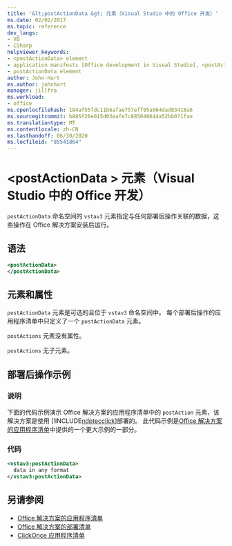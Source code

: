 ```yaml
---
title: '&lt;postActionData &gt; 元素（Visual Studio 中的 Office 开发）'
ms.date: 02/02/2017
ms.topic: reference
dev_langs:
- VB
- CSharp
helpviewer_keywords:
- <postActionData> element
- application manifests [Office development in Visual Studio], <postActionData> element
- postActionData element
author: John-Hart
ms.author: johnhart
manager: jillfra
ms.workload:
- office
ms.openlocfilehash: 104af55fdc11b6afae757eff95a964dad83418a6
ms.sourcegitcommit: b885f26e015d03eafe7c885040644a52bb071fae
ms.translationtype: MT
ms.contentlocale: zh-CN
ms.lasthandoff: 06/30/2020
ms.locfileid: "85541864"
---
```

# <a name="ltpostactiondatagt-element-office-development-in-visual-studio"></a>&lt;postActionData &gt; 元素（Visual Studio 中的 Office 开发）
  `postActionData` 命名空间的 `vstav3` 元素指定与任何部署后操作关联的数据，这些操作在 Office 解决方案安装后运行。

## <a name="syntax"></a>语法

```xml
<postActionData>
</postActionData>
```

## <a name="elements-and-attributes"></a>元素和属性
 `postActionData` 元素是可选的且位于 `vstav3` 命名空间中。 每个部署后操作的应用程序清单中只定义了一个 `postActionData` 元素。

 `postActions` 元素没有属性。

 `postActions` 无子元素。

## <a name="post-deployment-action-example"></a>部署后操作示例

### <a name="description"></a>说明
 下面的代码示例演示 Office 解决方案的应用程序清单中的 `postAction` 元素，该解决方案是使用 [!INCLUDE[ndptecclick](../vsto/includes/ndptecclick-md.md)]部署的。 此代码示例是[Office 解决方案的应用程序清单](../vsto/application-manifests-for-office-solutions.md)中提供的一个更大示例的一部分。

### <a name="code"></a>代码

```xml
<vstav3:postActionData>
  data in any format
</vstav3:postActionData>
```

## <a name="see-also"></a>另请参阅

- [Office 解决方案的应用程序清单](../vsto/application-manifests-for-office-solutions.md)
- [Office 解决方案的部署清单](../vsto/deployment-manifests-for-office-solutions.md)
- [ClickOnce 应用程序清单](../deployment/clickonce-application-manifest.md)
